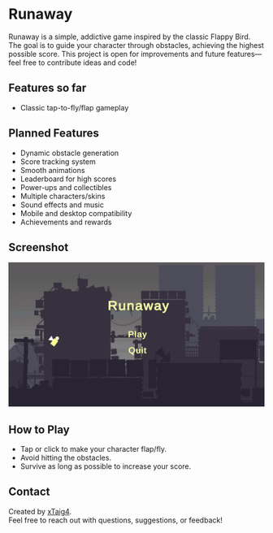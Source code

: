 # Runaway

Runaway is a simple, addictive game inspired by the classic Flappy Bird. The goal is to guide your character through obstacles, achieving the highest possible score. This project is open for improvements and future features—feel free to contribute ideas and code!

## Features so far

- Classic tap-to-fly/flap gameplay

## Planned Features
- Dynamic obstacle generation
- Score tracking system
- Smooth animations
- Leaderboard for high scores
- Power-ups and collectibles
- Multiple characters/skins
- Sound effects and music
- Mobile and desktop compatibility
- Achievements and rewards

## Screenshot

![Game Screenshot](Assets/Screenshots/RunawayGame.JPG)

## How to Play

- Tap or click to make your character flap/fly.
- Avoid hitting the obstacles.
- Survive as long as possible to increase your score.

## Contact

Created by [xTaig4](https://github.com/xTaig4).  
Feel free to reach out with questions, suggestions, or feedback!
